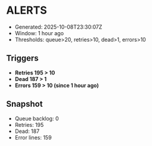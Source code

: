 # ALERTS

- Generated: 2025-10-08T23:30:07Z
- Window: 1 hour ago
- Thresholds: queue>20, retries>10, dead>1, errors>10

## Triggers
- **Retries 195 > 10**
- **Dead 187 > 1**
- **Errors 159 > 10 (since 1 hour ago)**

## Snapshot
- Queue backlog: 0
- Retries: 195
- Dead: 187
- Error lines: 159
